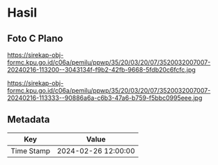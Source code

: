 # Hasil

## Foto C Plano

https://sirekap-obj-formc.kpu.go.id/c06a/pemilu/ppwp/35/20/03/20/07/3520032007007-20240216-113200--3043134f-f9b2-42fb-9668-5fdb20c6fcfc.jpg

https://sirekap-obj-formc.kpu.go.id/c06a/pemilu/ppwp/35/20/03/20/07/3520032007007-20240216-113333--90886a6a-c6b3-47a6-b759-f5bbc0995eee.jpg


## Metadata

| Key        | Value               |
| ---------- | ------------------- |
| Time Stamp | 2024-02-26 12:00:00 |



